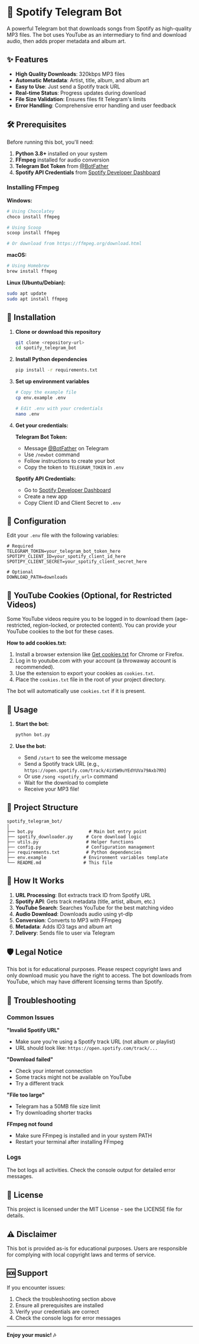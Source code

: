 # 🎵 Spotify Telegram Bot

A powerful Telegram bot that downloads songs from Spotify as high-quality MP3 files. The bot uses YouTube as an intermediary to find and download audio, then adds proper metadata and album art.

## ✨ Features

- **High Quality Downloads**: 320kbps MP3 files
- **Automatic Metadata**: Artist, title, album, and album art
- **Easy to Use**: Just send a Spotify track URL
- **Real-time Status**: Progress updates during download
- **File Size Validation**: Ensures files fit Telegram's limits
- **Error Handling**: Comprehensive error handling and user feedback

## 🛠️ Prerequisites

Before running this bot, you'll need:

1. **Python 3.8+** installed on your system
2. **FFmpeg** installed for audio conversion
3. **Telegram Bot Token** from [@BotFather](https://t.me/BotFather)
4. **Spotify API Credentials** from [Spotify Developer Dashboard](https://developer.spotify.com/dashboard)

### Installing FFmpeg

**Windows:**
```bash
# Using Chocolatey
choco install ffmpeg

# Using Scoop
scoop install ffmpeg

# Or download from https://ffmpeg.org/download.html
```

**macOS:**
```bash
# Using Homebrew
brew install ffmpeg
```

**Linux (Ubuntu/Debian):**
```bash
sudo apt update
sudo apt install ffmpeg
```

## 🚀 Installation

1. **Clone or download this repository**
   ```bash
   git clone <repository-url>
   cd spotify_telegram_bot
   ```

2. **Install Python dependencies**
   ```bash
   pip install -r requirements.txt
   ```

3. **Set up environment variables**
   ```bash
   # Copy the example file
   cp env.example .env
   
   # Edit .env with your credentials
   nano .env
   ```

4. **Get your credentials:**

   **Telegram Bot Token:**
   - Message [@BotFather](https://t.me/BotFather) on Telegram
   - Use `/newbot` command
   - Follow instructions to create your bot
   - Copy the token to `TELEGRAM_TOKEN` in `.env`

   **Spotify API Credentials:**
   - Go to [Spotify Developer Dashboard](https://developer.spotify.com/dashboard)
   - Create a new app
   - Copy Client ID and Client Secret to `.env`

## 📝 Configuration

Edit your `.env` file with the following variables:

```env
# Required
TELEGRAM_TOKEN=your_telegram_bot_token_here
SPOTIPY_CLIENT_ID=your_spotify_client_id_here
SPOTIPY_CLIENT_SECRET=your_spotify_client_secret_here

# Optional
DOWNLOAD_PATH=downloads
```

## 🍪 YouTube Cookies (Optional, for Restricted Videos)

Some YouTube videos require you to be logged in to download them (age-restricted, region-locked, or protected content). You can provide your YouTube cookies to the bot for these cases.

**How to add cookies.txt:**
1. Install a browser extension like [Get cookies.txt](https://chrome.google.com/webstore/detail/get-cookiestxt/) for Chrome or Firefox.
2. Log in to youtube.com with your account (a throwaway account is recommended).
3. Use the extension to export your cookies as `cookies.txt`.
4. Place the `cookies.txt` file in the root of your project directory.

The bot will automatically use `cookies.txt` if it is present.

## 🎯 Usage

1. **Start the bot:**
   ```bash
   python bot.py
   ```

2. **Use the bot:**
   - Send `/start` to see the welcome message
   - Send a Spotify track URL (e.g., `https://open.spotify.com/track/4iV5W9uYEdYUVa79Axb7Rh`)
   - Or use `/song <spotify_url>` command
   - Wait for the download to complete
   - Receive your MP3 file!

## 📁 Project Structure

```
spotify_telegram_bot/
│
├── bot.py                     # Main bot entry point
├── spotify_downloader.py     # Core download logic
├── utils.py                  # Helper functions
├── config.py                 # Configuration management
├── requirements.txt          # Python dependencies
├── env.example              # Environment variables template
└── README.md                # This file
```

## 🔧 How It Works

1. **URL Processing**: Bot extracts track ID from Spotify URL
2. **Spotify API**: Gets track metadata (title, artist, album, etc.)
3. **YouTube Search**: Searches YouTube for the best matching video
4. **Audio Download**: Downloads audio using yt-dlp
5. **Conversion**: Converts to MP3 with FFmpeg
6. **Metadata**: Adds ID3 tags and album art
7. **Delivery**: Sends file to user via Telegram

## 🛡️ Legal Notice

This bot is for educational purposes. Please respect copyright laws and only download music you have the right to access. The bot downloads from YouTube, which may have different licensing terms than Spotify.

## 🐛 Troubleshooting

### Common Issues

**"Invalid Spotify URL"**
- Make sure you're using a Spotify track URL (not album or playlist)
- URL should look like: `https://open.spotify.com/track/...`

**"Download failed"**
- Check your internet connection
- Some tracks might not be available on YouTube
- Try a different track

**"File too large"**
- Telegram has a 50MB file size limit
- Try downloading shorter tracks

**FFmpeg not found**
- Make sure FFmpeg is installed and in your system PATH
- Restart your terminal after installing FFmpeg

### Logs

The bot logs all activities. Check the console output for detailed error messages.

## 📄 License

This project is licensed under the MIT License - see the LICENSE file for details.

## ⚠️ Disclaimer

This bot is provided as-is for educational purposes. Users are responsible for complying with local copyright laws and terms of service.

## 🆘 Support

If you encounter issues:

1. Check the troubleshooting section above
2. Ensure all prerequisites are installed
3. Verify your credentials are correct
4. Check the console logs for error messages

---

**Enjoy your music! 🎶** 